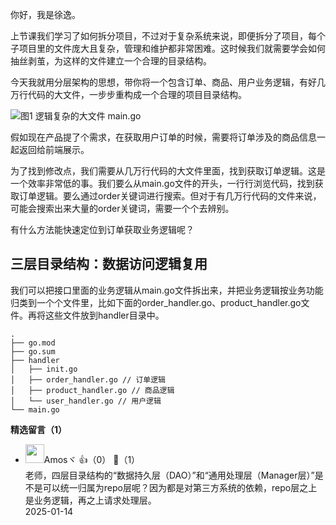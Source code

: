 你好，我是徐逸。

上节课我们学习了如何拆分项目，不过对于复杂系统来说，即便拆分了项目，每个子项目里的文件庞大且复杂，管理和维护都非常困难。这时候我们就需要学会如何抽丝剥茧，为这样的文件建立一个合理的目录结构。

今天我就用分层架构的思想，带你将一个包含订单、商品、用户业务逻辑，有好几万行代码的大文件，一步步重构成一个合理的项目目录结构。

![](https://static001.geekbang.org/resource/image/8c/28/8cc028f145d569d098502218b3f9e328.jpg?wh=3218x1423 "图1 逻辑复杂的大文件 main.go")

假如现在产品提了个需求，在获取用户订单的时候，需要将订单涉及的商品信息一起返回给前端展示。

为了找到修改点，我们需要从几万行代码的大文件里面，找到获取订单逻辑。这是一个效率非常低的事。我们要么从main.go文件的开头，一行行浏览代码，找到获取订单逻辑。要么通过order关键词进行搜索。但对于有几万行代码的文件来说，可能会搜索出来大量的order关键词，需要一个个去辨别。

有什么方法能快速定位到订单获取业务逻辑呢？

## 三层目录结构：数据访问逻辑复用

我们可以把接口里面的业务逻辑从main.go文件拆出来，并把业务逻辑按业务功能归类到一个个文件里，比如下面的order\_handler.go、product\_handler.go文件。再将这些文件放到handler目录中。

```shell
.
├── go.mod
├── go.sum
├── handler
│   ├── init.go
│   ├── order_handler.go // 订单逻辑
│   ├── product_handler.go // 商品逻辑
│   └── user_handler.go // 用户逻辑
└── main.go
```
<div><strong>精选留言（1）</strong></div><ul>
<li><img src="https://static001.geekbang.org/account/avatar/00/17/e9/26/472e16e4.jpg" width="30px"><span>Amosヾ</span> 👍（0） 💬（1）<div>老师，四层目录结构的“数据持久层（DAO）”和“通用处理层（Manager层）”是不是可以统一归属为repo层呢？因为都是对第三方系统的依赖，repo层之上是业务逻辑，再之上请求处理层。</div>2025-01-14</li><br/>
</ul>